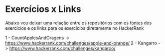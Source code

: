 # Exercícios x Links

Abaixo vou deixar uma relação entre os repositórios com os fontes dos exercícios e os links para os exercícios diretamente no HackerRank

1 - CountApplesAndOragens -> https://www.hackerrank.com/challenges/apple-and-orange/
2 - Kangarro -> https://www.hackerrank.com/challenges/kangaroo/